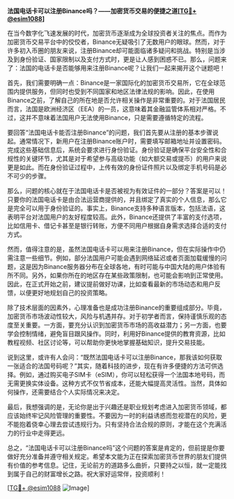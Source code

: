 **法国电话卡可以注册Binance吗？——加密货币交易的便捷之道[[TG💪+ @esim1088](https://t.me/s/esim1088)]**

在当今数字化飞速发展的时代，加密货币逐渐成为全球投资者关注的焦点。而作为加密货币交易平台中的佼佼者，Binance无疑吸引了无数用户的眼球。然而，对于许多初入币圈的朋友来说，注册Binance却可能面临诸多疑问和挑战。特别是当涉及到身份验证、国家限制以及支付方式时，更是让人感到困惑不已。那么，问题来了：法国的电话卡是否能够用来注册Binance呢？让我们一起来揭开这个谜题吧！

首先，我们需要明确一点：Binance是一家国际化的加密货币交易所，它在全球范围内提供服务，但同时也受到不同国家和地区法律法规的影响。因此，在使用Binance之前，了解自己的所在地是否允许相关操作是非常重要的。对于法国居民而言，法国是欧洲经济区（EEA）的一员，这意味着其金融监管体系相对严格。不过，这并不意味着法国用户无法使用Binance，只是需要遵循特定的流程。

要回答“法国电话卡能否注册Binance”的问题，我们首先要从注册的基本步骤说起。通常情况下，新用户在注册Binance账户时，需要填写邮箱地址并设置密码。完成这些基础信息后，系统会要求进行身份验证。身份验证是确保平台安全性和合规性的关键环节，尤其是对于希望参与高级功能（如大额交易或提币）的用户来说更是如此。而在身份验证过程中，上传有效的身份证件照片以及绑定手机号码是必不可少的步骤。

那么，问题的核心就在于法国电话卡是否被视为有效证件的一部分？答案是可以！只要你的法国电话卡是由合法运营商提供的，并且绑定了真实的个人信息，那么它是完全可以用于身份验证的。事实上，Binance支持多种语言版本，包括法语，这表明平台对法国用户的友好程度较高。此外，Binance还提供了丰富的支付选项，比如信用卡、借记卡甚至是银行转账，方便不同用户根据自身需求选择合适的支付方式。

然而，值得注意的是，虽然法国电话卡可以用来注册Binance，但在实际操作中仍需注意一些细节。例如，部分法国用户可能会遇到网络延迟或者页面加载缓慢的问题，这是因为Binance服务器分布在全球各地，有时可能与中国大陆的用户体验有所不同。另外，如果你所在的地区存在某些政策限制，也可能会影响到正常使用。因此，在正式开始之前，建议提前做好功课，比如查看最新的市场动态和用户反馈，以便更好地规划自己的投资策略。

除了技术层面的因素外，心理准备也是成功注册Binance的重要组成部分。毕竟，加密货币市场波动性较大，风险与机遇并存。对于初学者而言，保持谨慎乐观的态度至关重要。一方面，要充分认识到加密货币市场的高收益潜力；另一方面，也要学会控制情绪，避免盲目跟风操作。同时，利用好Binance提供的教育资源，比如教程视频、社区讨论等，可以帮助你更快地掌握基础知识，提升交易技能。

说到这里，或许有人会问：“既然法国电话卡可以注册Binance，那我该如何获取一张适合的法国号码呢？”其实，随着科技的进步，现在有许多便捷的方法可供选择。例如，通过购买电子SIM卡（eSIM），你可以轻松获得一个法国本地号码，而无需更换实体设备。这种方式不仅节省成本，还能大幅提高灵活性。当然，具体如何操作，还需要结合个人实际情况来决定。

最后，我想强调的是，无论你是出于兴趣还是职业规划考虑进入加密货币领域，都应该始终牢记风险管理的重要性。不要因为一时的利益诱惑而忽视潜在的风险，更不能抱着侥幸心理去尝试违规行为。只有坚持合法合规的原则，才能在这个充满活力的行业中走得更远。

总之，“法国电话卡可以注册Binance吗”这个问题的答案是肯定的，但前提是你要做好充分准备并遵守相关规定。希望本文能为正在探索加密货币世界的朋友们提供有价值的参考信息。记住，无论前方的道路多么曲折，只要持之以恒，就一定能找到属于自己的财富增长之路。祝大家好运常伴，投资顺利！

[[TG💪+ @esim1088](https://t.me/s/esim1088) ![Image](https://i.postimg.cc/4NQfJmqS/Snipaste-2025-05-13-00-14-12.png)]